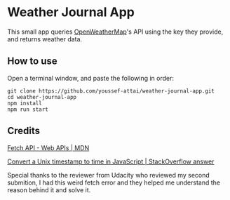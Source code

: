 # Weather Journal App

This small app queries [OpenWeatherMap](https://openweathermap.org/)'s API using the key they provide, and returns weather data.

## How to use

Open a terminal window, and paste the following in order:

```
git clone https://github.com/youssef-attai/weather-journal-app.git
cd weather-journal-app
npm install
npm run start
```



## Credits
[Fetch API - Web APIs | MDN](https://developer.mozilla.org/en-US/docs/Web/API/Fetch_API)

[Convert a Unix timestamp to time in JavaScript | StackOverflow answer](https://stackoverflow.com/a/50255425)

Special thanks to the reviewer from Udacity who reviewed my second submition, I had this weird fetch error and they helped me understand the reason behind it and solve it.
